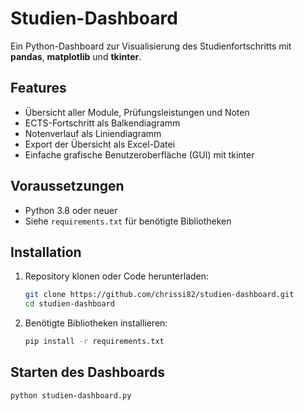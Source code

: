 # Studien-Dashboard

Ein Python-Dashboard zur Visualisierung des Studienfortschritts mit **pandas**, **matplotlib** und **tkinter**.

## Features

- Übersicht aller Module, Prüfungsleistungen und Noten
- ECTS-Fortschritt als Balkendiagramm
- Notenverlauf als Liniendiagramm
- Export der Übersicht als Excel-Datei
- Einfache grafische Benutzeroberfläche (GUI) mit tkinter

## Voraussetzungen

- Python 3.8 oder neuer
- Siehe `requirements.txt` für benötigte Bibliotheken

## Installation

1. Repository klonen oder Code herunterladen:
    ```bash
    git clone https://github.com/chrissi82/studien-dashboard.git
    cd studien-dashboard
    ```

2. Benötigte Bibliotheken installieren:
    ```bash
    pip install -r requirements.txt
    ```

## Starten des Dashboards

```bash
python studien-dashboard.py
